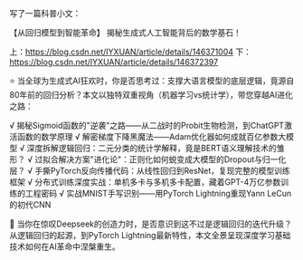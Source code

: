 写了一篇科普小文：

【从回归模型到智能革命】 揭秘生成式人工智能背后的数学基石！

上：<https://blog.csdn.net/IYXUAN/article/details/146371004>
下：<https://blog.csdn.net/IYXUAN/article/details/146372397>

⭐️ 当全球为生成式AI狂欢时，你是否思考过：支撑大语言模型的底层逻辑，竟源自80年前的回归分析？本文以独特双重视角（机器学习vs统计学），带您穿越AI进化之路：

√ 揭秘Sigmoid函数的"逆袭"之路——从二战时的Probit生物检测，到ChatGPT激活函数的数学原理
√ 解密梯度下降黑魔法——Adam优化器如何成就百亿参数大模型
√ 深度拆解逻辑回归：二元分类的统计学解释，竟是BERT语义理解技术的雏形？
√ 过拟合解决方案"进化论"：正则化如何蜕变成大模型的Dropout与归一化层？
√ 手撕PyTorch反向传播代码：从线性回归到ResNet，复现完整的模型训练框架
√ 分布式训练深度实战：单机多卡与多机多卡配置，藏着GPT-4万亿参数训练的工程密码
√ 实战MNIST手写识别——用PyTorch Lightning重现Yann LeCun的初代CNN

🌸 当你在惊叹Deepseek的创造力时，是否意识到这不过是逻辑回归的迭代升级？从逻辑回归的起源，到PyTorch Lightning最新特性，本文全景呈现深度学习基础技术如何在AI革命中涅槃重生。
